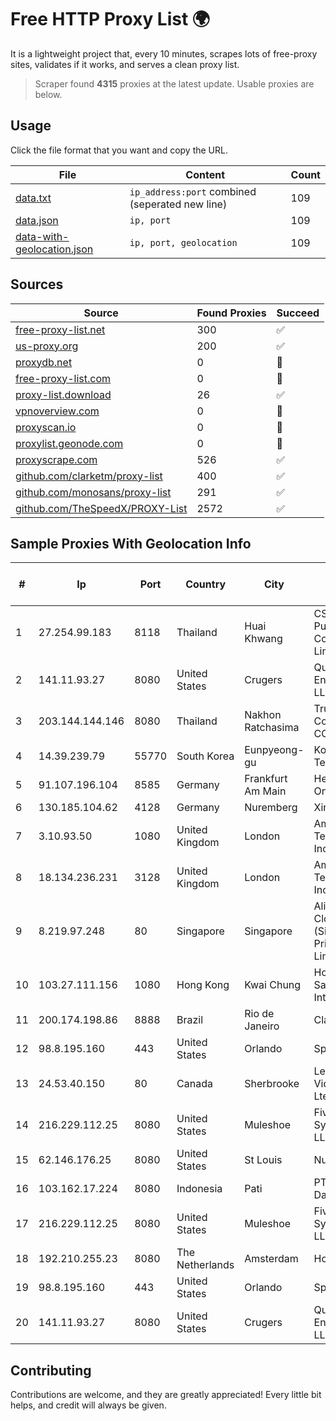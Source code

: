 
# Free HTTP Proxy List 🌍

It is a lightweight project that, every 10 minutes, scrapes lots of free-proxy sites, validates if it works, and serves a clean proxy list.


> Scraper found **4315** proxies at the latest update. Usable proxies are below.

## Usage

Click the file format that you want and copy the URL.


|File|Content|Count|
|----|-------|-----|
|[data.txt](https://raw.githubusercontent.com/themiralay/Proxy-List-World/master/data.txt)|`ip_address:port` combined (seperated new line)|109|
|[data.json](https://raw.githubusercontent.com/themiralay/Proxy-List-World/master/data.json)|`ip, port`|109|
|[data-with-geolocation.json](https://raw.githubusercontent.com/themiralay/Proxy-List-World/master/data-with-geolocation.json)|`ip, port, geolocation`|109|

## Sources

|Source|Found Proxies|Succeed|
|------|-------------|-------|
|[free-proxy-list.net](https://free-proxy-list.net)|300|✅|
|[us-proxy.org](https://www.us-proxy.org)|200|✅|
|[proxydb.net](http://proxydb.net)|0|🚫|
|[free-proxy-list.com](https://free-proxy-list.com/?page=&port=&type%5B%5D=http&type%5B%5D=https&up_time=0&search=Search)|0|🚫|
|[proxy-list.download](https://www.proxy-list.download/HTTP)|26|✅|
|[vpnoverview.com](https://vpnoverview.com/privacy/anonymous-browsing/free-proxy-servers)|0|🚫|
|[proxyscan.io](https://www.proxyscan.io)|0|🚫|
|[proxylist.geonode.com](https://proxylist.geonode.com/api/proxy-list?limit=300&page=1&sort_by=lastChecked&sort_type=desc&protocols=http,https)|0|🚫|
|[proxyscrape.com](https://api.proxyscrape.com/v2/?request=displayproxies&protocol=http&timeout=10000&country=all&ssl=all&anonymity=all)|526|✅|
|[github.com/clarketm/proxy-list](https://raw.githubusercontent.com/clarketm/proxy-list/master/proxy-list-raw.txt)|400|✅|
|[github.com/monosans/proxy-list](https://raw.githubusercontent.com/monosans/proxy-list/main/proxies/http.txt)|291|✅|
|[github.com/TheSpeedX/PROXY-List](https://raw.githubusercontent.com/TheSpeedX/PROXY-List/master/http.txt)|2572|✅|


## Sample Proxies With Geolocation Info

|#|Ip|Port|Country|City|Internet Service Provider|
|-|--|----|-------|----|-------------------------|
|1|27.254.99.183|8118|Thailand|Huai Khwang|CS Loxinfo Public Company Limited|
|2|141.11.93.27|8080|United States|Crugers|QuadraNet Enterprises LLC|
|3|203.144.144.146|8080|Thailand|Nakhon Ratchasima|True Internet Corporation CO. Ltd.|
|4|14.39.239.79|55770|South Korea|Eunpyeong-gu|Korea Telecom|
|5|91.107.196.104|8585|Germany|Frankfurt Am Main|Hetzner Online AG|
|6|130.185.104.62|4128|Germany|Nuremberg|Xirra GmbH|
|7|3.10.93.50|1080|United Kingdom|London|Amazon Technologies Inc.|
|8|18.134.236.231|3128|United Kingdom|London|Amazon Technologies Inc.|
|9|8.219.97.248|80|Singapore|Singapore|Alibaba Cloud (Singapore) Private Limited|
|10|103.27.111.156|1080|Hong Kong|Kwai Chung|Hong Kong San Ai Net Int'l Limited|
|11|200.174.198.86|8888|Brazil|Rio de Janeiro|Claro S.A|
|12|98.8.195.160|443|United States|Orlando|Spectrum|
|13|24.53.40.150|80|Canada|Sherbrooke|Le Groupe Videotron Ltee|
|14|216.229.112.25|8080|United States|Muleshoe|Five Area Systems, LLC|
|15|62.146.176.25|8080|United States|St Louis|Nubes, LLC|
|16|103.162.17.224|8080|Indonesia|Pati|PT Mega Data Perkasa|
|17|216.229.112.25|8080|United States|Muleshoe|Five Area Systems, LLC|
|18|192.210.255.23|8080|The Netherlands|Amsterdam|HostPapa|
|19|98.8.195.160|443|United States|Orlando|Spectrum|
|20|141.11.93.27|8080|United States|Crugers|QuadraNet Enterprises LLC|



## Contributing

Contributions are welcome, and they are greatly appreciated! Every
little bit helps, and credit will always be given.

